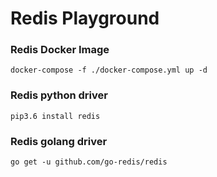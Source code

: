 # Redis Playground

### Redis Docker Image
```
docker-compose -f ./docker-compose.yml up -d
```

### Redis python driver
```
pip3.6 install redis
```

### Redis golang driver
```
go get -u github.com/go-redis/redis
```
